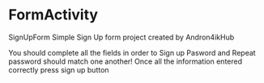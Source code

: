 # FormActivity
SignUpForm
Simple Sign Up form project created by Andron4ikHub




You should complete all the fields in order to Sign up
Pasword and Repeat password should match one another!
Once all the information entered correctly press sign up button
